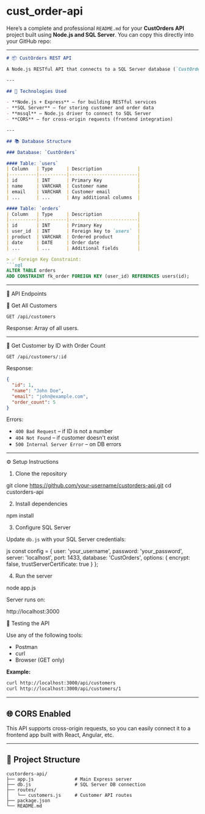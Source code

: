 # cust_order-api
Here’s a complete and professional `README.md` for your **CustOrders API** project built using **Node.js and SQL Server**. You can copy this directly into your GitHub repo:

---

````markdown
# 📦 CustOrders REST API

A Node.js RESTful API that connects to a SQL Server database (`CustOrders`) to provide customer information and basic order statistics.

---

## 🔧 Technologies Used

- **Node.js + Express** – for building RESTful services
- **SQL Server** – for storing customer and order data
- **mssql** – Node.js driver to connect to SQL Server
- **CORS** – for cross-origin requests (frontend integration)

---

## 📚 Database Structure

### Database: `CustOrders`

#### Table: `users`
| Column   | Type     | Description             |
|----------|----------|-------------------------|
| id       | INT      | Primary Key             |
| name     | VARCHAR  | Customer name           |
| email    | VARCHAR  | Customer email          |
| ...      | ...      | Any additional columns  |

#### Table: `orders`
| Column   | Type     | Description             |
|----------|----------|-------------------------|
| id       | INT      | Primary Key             |
| user_id  | INT      | Foreign key to `users`  |
| product  | VARCHAR  | Ordered product         |
| date     | DATE     | Order date              |
| ...      | ...      | Additional fields       |

> ✅ Foreign Key Constraint:
```sql
ALTER TABLE orders
ADD CONSTRAINT fk_order FOREIGN KEY (user_id) REFERENCES users(id);
````

---

🚀 API Endpoints

🔹 Get All Customers

```
GET /api/customers
```

Response: Array of all users.

---

🔹 Get Customer by ID with Order Count

```
GET /api/customers/:id
```

Response:

```json
{
  "id": 1,
  "name": "John Doe",
  "email": "john@example.com",
  "order_count": 5
}
```

Errors:

* `400 Bad Request` – if ID is not a number
* `404 Not Found` – if customer doesn't exist
* `500 Internal Server Error` – on DB errors

---

⚙️ Setup Instructions

1. Clone the repository


git clone https://github.com/your-username/custorders-api.git
cd custorders-api


2. Install dependencies


npm install


3. Configure SQL Server

Update `db.js` with your SQL Server credentials:

js
const config = {
  user: 'your_username',
  password: 'your_password',
  server: 'localhost',
  port: 1433,
  database: 'CustOrders',
  options: {
    encrypt: false,
    trustServerCertificate: true
  }
};


4. Run the server


node app.js


Server runs on:


http://localhost:3000


🧪 Testing the API

Use any of the following tools:

* Postman
* curl
* Browser (GET only)

**Example:**

```bash
curl http://localhost:3000/api/customers
curl http://localhost:3000/api/customers/1
```

---

## 🌐 CORS Enabled

This API supports cross-origin requests, so you can easily connect it to a frontend app built with React, Angular, etc.

---

## 📂 Project Structure

```
custorders-api/
├── app.js               # Main Express server
├── db.js                # SQL Server DB connection
├── routes/
│   └── customers.js     # Customer API routes
├── package.json
└── README.md


